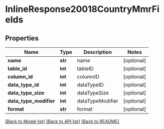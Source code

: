 # InlineResponse20018CountryMmrFields

## Properties
Name | Type | Description | Notes
------------ | ------------- | ------------- | -------------
**name** | **str** | name | [optional] 
**table_id** | **int** | tableID | [optional] 
**column_id** | **int** | columnID | [optional] 
**data_type_id** | **int** | dataTypeID | [optional] 
**data_type_size** | **int** | dataTypeSize | [optional] 
**data_type_modifier** | **int** | dataTypeModifier | [optional] 
**format** | **str** | format | [optional] 

[[Back to Model list]](../README.md#documentation-for-models) [[Back to API list]](../README.md#documentation-for-api-endpoints) [[Back to README]](../README.md)


